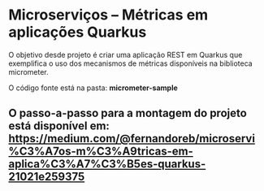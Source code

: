 
# Microserviços –  Métricas em aplicações Quarkus

O objetivo desde projeto é criar uma aplicação REST em Quarkus que exemplifica o uso dos mecanismos de métricas disponíveis na biblioteca micrometer.

O código fonte está na pasta: **micrometer-sample**

O passo-a-passo para a montagem do projeto está disponível em:
https://medium.com/@fernandoreb/microservi%C3%A7os-m%C3%A9tricas-em-aplica%C3%A7%C3%B5es-quarkus-21021e259375
--


